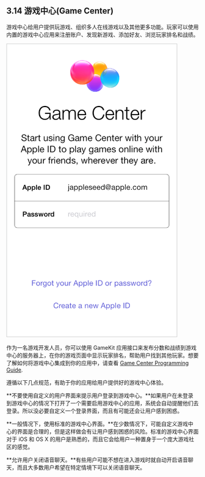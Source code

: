 ## 3.14 游戏中心(Game Center)
游戏中心给用户提供玩游戏、组织多人在线游戏以及其他更多功能。玩家可以使用内置的游戏中心应用来注册账户、发现新游戏、添加好友、浏览玩家排名和战绩。

![](images/3.png)

作为一名游戏开发人员，你可以使用 GameKit 应用接口来发布分数和战绩到游戏中心的服务器上，在你的游戏页面中显示玩家排名，帮助用户找到其他玩家。想要了解如何将游戏中心集成到你的应用中，请查看 [Game Center Programming Guide](https://developer.apple.com/library/ios/documentation/NetworkingInternet/Conceptual/GameKit_Guide/Introduction/Introduction.html#//apple_ref/doc/uid/TP40008304).

遵循以下几点规范，有助于你的应用给用户提供好的游戏中心体验。

**不要使用自定义的用户界面来提示用户登录到游戏中心。**如果用户在未登录到游戏中心的情况下打开了一个需要启用游戏中心的应用，系统会自动提醒他们去登录。所以没必要自定义一个登录界面，而且有可能还会让用户感到困惑。

**一般情况下，使用标准的游戏中心界面。**在少数情况下，可能自定义游戏中心的界面是合理的，但是这样做会有让用户感到困惑的风险。标准的游戏中心界面对于 iOS 和 OS X 的用户是熟悉的，而且它会给用户一种置身于一个庞大游戏社区的感觉。

**允许用户关闭语音聊天。**有些用户可能不想在进入游戏时就自动开启语音聊天，而且大多数用户希望在特定情境下可以关闭语音聊天。